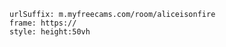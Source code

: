 

```custom-frames
urlSuffix: m.myfreecams.com/room/aliceisonfire
frame: https://
style: height:50vh
```